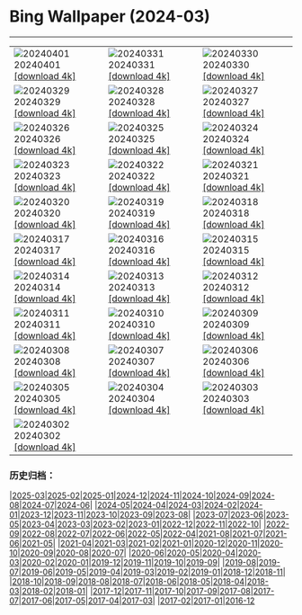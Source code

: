 # Bing Wallpaper (2024-03)
**************

<table><tr><td><img class="wallpaper" src="https://www.bing.com/th?id=OHR.StGeorgiRide_DE-DE6646277481_1920x1080.jpg" alt="20240401"> 20240401 <a class="wallpaper_link" href="https://www.bing.com/th?id=OHR.StGeorgiRide_DE-DE6646277481_UHD.jpg">[download 4k]</a></td><td><img class="wallpaper" src="https://www.bing.com/th?id=OHR.HungarianEggs_DE-DE6470935823_1920x1080.jpg" alt="20240331"> 20240331 <a class="wallpaper_link" href="https://www.bing.com/th?id=OHR.HungarianEggs_DE-DE6470935823_UHD.jpg">[download 4k]</a></td><td><img class="wallpaper" src="https://www.bing.com/th?id=OHR.PalazzoFarnese_DE-DE4941485496_1920x1080.jpg" alt="20240330"> 20240330 <a class="wallpaper_link" href="https://www.bing.com/th?id=OHR.PalazzoFarnese_DE-DE4941485496_UHD.jpg">[download 4k]</a></td></tr><tr><td><img class="wallpaper" src="https://www.bing.com/th?id=OHR.SouthStackLight_DE-DE4463746049_1920x1080.jpg" alt="20240329"> 20240329 <a class="wallpaper_link" href="https://www.bing.com/th?id=OHR.SouthStackLight_DE-DE4463746049_UHD.jpg">[download 4k]</a></td><td><img class="wallpaper" src="https://www.bing.com/th?id=OHR.ShanghaiBlossoms_DE-DE4316919248_1920x1080.jpg" alt="20240328"> 20240328 <a class="wallpaper_link" href="https://www.bing.com/th?id=OHR.ShanghaiBlossoms_DE-DE4316919248_UHD.jpg">[download 4k]</a></td><td><img class="wallpaper" src="https://www.bing.com/th?id=OHR.TeatroColon_DE-DE4190221983_1920x1080.jpg" alt="20240327"> 20240327 <a class="wallpaper_link" href="https://www.bing.com/th?id=OHR.TeatroColon_DE-DE4190221983_UHD.jpg">[download 4k]</a></td></tr><tr><td><img class="wallpaper" src="https://www.bing.com/th?id=OHR.HangRaiVietnam_DE-DE4086995351_1920x1080.jpg" alt="20240326"> 20240326 <a class="wallpaper_link" href="https://www.bing.com/th?id=OHR.HangRaiVietnam_DE-DE4086995351_UHD.jpg">[download 4k]</a></td><td><img class="wallpaper" src="https://www.bing.com/th?id=OHR.ColorfulHoli_DE-DE3992457522_1920x1080.jpg" alt="20240325"> 20240325 <a class="wallpaper_link" href="https://www.bing.com/th?id=OHR.ColorfulHoli_DE-DE3992457522_UHD.jpg">[download 4k]</a></td><td><img class="wallpaper" src="https://www.bing.com/th?id=OHR.ViewFieldsBavaria_DE-DE3928372966_1920x1080.jpg" alt="20240324"> 20240324 <a class="wallpaper_link" href="https://www.bing.com/th?id=OHR.ViewFieldsBavaria_DE-DE3928372966_UHD.jpg">[download 4k]</a></td></tr><tr><td><img class="wallpaper" src="https://www.bing.com/th?id=OHR.AmazonClouds_DE-DE3843150009_1920x1080.jpg" alt="20240323"> 20240323 <a class="wallpaper_link" href="https://www.bing.com/th?id=OHR.AmazonClouds_DE-DE3843150009_UHD.jpg">[download 4k]</a></td><td><img class="wallpaper" src="https://www.bing.com/th?id=OHR.WaikatoWater_DE-DE6943306276_1920x1080.jpg" alt="20240322"> 20240322 <a class="wallpaper_link" href="https://www.bing.com/th?id=OHR.WaikatoWater_DE-DE6943306276_UHD.jpg">[download 4k]</a></td><td><img class="wallpaper" src="https://www.bing.com/th?id=OHR.BwindiNationalForest_DE-DE2856746941_1920x1080.jpg" alt="20240321"> 20240321 <a class="wallpaper_link" href="https://www.bing.com/th?id=OHR.BwindiNationalForest_DE-DE2856746941_UHD.jpg">[download 4k]</a></td></tr><tr><td><img class="wallpaper" src="https://www.bing.com/th?id=OHR.SpringFrog_DE-DE4626076989_1920x1080.jpg" alt="20240320"> 20240320 <a class="wallpaper_link" href="https://www.bing.com/th?id=OHR.SpringFrog_DE-DE4626076989_UHD.jpg">[download 4k]</a></td><td><img class="wallpaper" src="https://www.bing.com/th?id=OHR.SpringCaveDale_DE-DE4412731356_1920x1080.jpg" alt="20240319"> 20240319 <a class="wallpaper_link" href="https://www.bing.com/th?id=OHR.SpringCaveDale_DE-DE4412731356_UHD.jpg">[download 4k]</a></td><td><img class="wallpaper" src="https://www.bing.com/th?id=OHR.ElephantRock_DE-DE1966506205_1920x1080.jpg" alt="20240318"> 20240318 <a class="wallpaper_link" href="https://www.bing.com/th?id=OHR.ElephantRock_DE-DE1966506205_UHD.jpg">[download 4k]</a></td></tr><tr><td><img class="wallpaper" src="https://www.bing.com/th?id=OHR.StFiniansBay_DE-DE5892582387_1920x1080.jpg" alt="20240317"> 20240317 <a class="wallpaper_link" href="https://www.bing.com/th?id=OHR.StFiniansBay_DE-DE5892582387_UHD.jpg">[download 4k]</a></td><td><img class="wallpaper" src="https://www.bing.com/th?id=OHR.BambooPanda_DE-DE5582492401_1920x1080.jpg" alt="20240316"> 20240316 <a class="wallpaper_link" href="https://www.bing.com/th?id=OHR.BambooPanda_DE-DE5582492401_UHD.jpg">[download 4k]</a></td><td><img class="wallpaper" src="https://www.bing.com/th?id=OHR.AvenueLimeTrees_DE-DE2066853614_1920x1080.jpg" alt="20240315"> 20240315 <a class="wallpaper_link" href="https://www.bing.com/th?id=OHR.AvenueLimeTrees_DE-DE2066853614_UHD.jpg">[download 4k]</a></td></tr><tr><td><img class="wallpaper" src="https://www.bing.com/th?id=OHR.AyutthayaTree_DE-DE1912781060_1920x1080.jpg" alt="20240314"> 20240314 <a class="wallpaper_link" href="https://www.bing.com/th?id=OHR.AyutthayaTree_DE-DE1912781060_UHD.jpg">[download 4k]</a></td><td><img class="wallpaper" src="https://www.bing.com/th?id=OHR.MagadiFlamingos_DE-DE1454409448_1920x1080.jpg" alt="20240313"> 20240313 <a class="wallpaper_link" href="https://www.bing.com/th?id=OHR.MagadiFlamingos_DE-DE1454409448_UHD.jpg">[download 4k]</a></td><td><img class="wallpaper" src="https://www.bing.com/th?id=OHR.BryceSnow_DE-DE0166968518_1920x1080.jpg" alt="20240312"> 20240312 <a class="wallpaper_link" href="https://www.bing.com/th?id=OHR.BryceSnow_DE-DE0166968518_UHD.jpg">[download 4k]</a></td></tr><tr><td><img class="wallpaper" src="https://www.bing.com/th?id=OHR.SleepyKoala_DE-DE9658817284_1920x1080.jpg" alt="20240311"> 20240311 <a class="wallpaper_link" href="https://www.bing.com/th?id=OHR.SleepyKoala_DE-DE9658817284_UHD.jpg">[download 4k]</a></td><td><img class="wallpaper" src="https://www.bing.com/th?id=OHR.AstrologicalClock_DE-DE9747364573_1920x1080.jpg" alt="20240310"> 20240310 <a class="wallpaper_link" href="https://www.bing.com/th?id=OHR.AstrologicalClock_DE-DE9747364573_UHD.jpg">[download 4k]</a></td><td><img class="wallpaper" src="https://www.bing.com/th?id=OHR.BistiBlue_DE-DE4146045796_1920x1080.jpg" alt="20240309"> 20240309 <a class="wallpaper_link" href="https://www.bing.com/th?id=OHR.BistiBlue_DE-DE4146045796_UHD.jpg">[download 4k]</a></td></tr><tr><td><img class="wallpaper" src="https://www.bing.com/th?id=OHR.TateLightUp_DE-DE4723592694_1920x1080.jpg" alt="20240308"> 20240308 <a class="wallpaper_link" href="https://www.bing.com/th?id=OHR.TateLightUp_DE-DE4723592694_UHD.jpg">[download 4k]</a></td><td><img class="wallpaper" src="https://www.bing.com/th?id=OHR.TarragonaSpain_DE-DE8015147907_1920x1080.jpg" alt="20240307"> 20240307 <a class="wallpaper_link" href="https://www.bing.com/th?id=OHR.TarragonaSpain_DE-DE8015147907_UHD.jpg">[download 4k]</a></td><td><img class="wallpaper" src="https://www.bing.com/th?id=OHR.WahclellaFalls_DE-DE6758659326_1920x1080.jpg" alt="20240306"> 20240306 <a class="wallpaper_link" href="https://www.bing.com/th?id=OHR.WahclellaFalls_DE-DE6758659326_UHD.jpg">[download 4k]</a></td></tr><tr><td><img class="wallpaper" src="https://www.bing.com/th?id=OHR.BangkokCircle_DE-DE6353935365_1920x1080.jpg" alt="20240305"> 20240305 <a class="wallpaper_link" href="https://www.bing.com/th?id=OHR.BangkokCircle_DE-DE6353935365_UHD.jpg">[download 4k]</a></td><td><img class="wallpaper" src="https://www.bing.com/th?id=OHR.ArenalCostaRica_DE-DE6048833504_1920x1080.jpg" alt="20240304"> 20240304 <a class="wallpaper_link" href="https://www.bing.com/th?id=OHR.ArenalCostaRica_DE-DE6048833504_UHD.jpg">[download 4k]</a></td><td><img class="wallpaper" src="https://www.bing.com/th?id=OHR.KrugerLeopard_DE-DE5629727103_1920x1080.jpg" alt="20240303"> 20240303 <a class="wallpaper_link" href="https://www.bing.com/th?id=OHR.KrugerLeopard_DE-DE5629727103_UHD.jpg">[download 4k]</a></td></tr><tr><td><img class="wallpaper" src="https://www.bing.com/th?id=OHR.ModicaItaly_DE-DE7624827179_1920x1080.jpg" alt="20240302"> 20240302 <a class="wallpaper_link" href="https://www.bing.com/th?id=OHR.ModicaItaly_DE-DE7624827179_UHD.jpg">[download 4k]</a></td><td></td><td></td></tr></table>

### 历史归档：

|[2025-03](/../2025-03/2025-03.md)|[2025-02](/../2025-02/2025-02.md)|[2025-01](/../2025-01/2025-01.md)|[2024-12](/../2024-12/2024-12.md)|[2024-11](/../2024-11/2024-11.md)|[2024-10](/../2024-10/2024-10.md)|[2024-09](/../2024-09/2024-09.md)|[2024-08](/../2024-08/2024-08.md)|[2024-07](/../2024-07/2024-07.md)|[2024-06](/../2024-06/2024-06.md)|
|[2024-05](/../2024-05/2024-05.md)|[2024-04](/../2024-04/2024-04.md)|[2024-03](/2024-03.md)|[2024-02](/../2024-02/2024-02.md)|[2024-01](/../2024-01/2024-01.md)|[2023-12](/../2023-12/2023-12.md)|[2023-11](/../2023-11/2023-11.md)|[2023-10](/../2023-10/2023-10.md)|[2023-09](/../2023-09/2023-09.md)|[2023-08](/../2023-08/2023-08.md)|
|[2023-07](/../2023-07/2023-07.md)|[2023-06](/../2023-06/2023-06.md)|[2023-05](/../2023-05/2023-05.md)|[2023-04](/../2023-04/2023-04.md)|[2023-03](/../2023-03/2023-03.md)|[2023-02](/../2023-02/2023-02.md)|[2023-01](/../2023-01/2023-01.md)|[2022-12](/../2022-12/2022-12.md)|[2022-11](/../2022-11/2022-11.md)|[2022-10](/../2022-10/2022-10.md)|
|[2022-09](/../2022-09/2022-09.md)|[2022-08](/../2022-08/2022-08.md)|[2022-07](/../2022-07/2022-07.md)|[2022-06](/../2022-06/2022-06.md)|[2022-05](/../2022-05/2022-05.md)|[2022-04](/../2022-04/2022-04.md)|[2021-08](/../2021-08/2021-08.md)|[2021-07](/../2021-07/2021-07.md)|[2021-06](/../2021-06/2021-06.md)|[2021-05](/../2021-05/2021-05.md)|
|[2021-04](/../2021-04/2021-04.md)|[2021-03](/../2021-03/2021-03.md)|[2021-02](/../2021-02/2021-02.md)|[2021-01](/../2021-01/2021-01.md)|[2020-12](/../2020-12/2020-12.md)|[2020-11](/../2020-11/2020-11.md)|[2020-10](/../2020-10/2020-10.md)|[2020-09](/../2020-09/2020-09.md)|[2020-08](/../2020-08/2020-08.md)|[2020-07](/../2020-07/2020-07.md)|
|[2020-06](/../2020-06/2020-06.md)|[2020-05](/../2020-05/2020-05.md)|[2020-04](/../2020-04/2020-04.md)|[2020-03](/../2020-03/2020-03.md)|[2020-02](/../2020-02/2020-02.md)|[2020-01](/../2020-01/2020-01.md)|[2019-12](/../2019-12/2019-12.md)|[2019-11](/../2019-11/2019-11.md)|[2019-10](/../2019-10/2019-10.md)|[2019-09](/../2019-09/2019-09.md)|
|[2019-08](/../2019-08/2019-08.md)|[2019-07](/../2019-07/2019-07.md)|[2019-06](/../2019-06/2019-06.md)|[2019-05](/../2019-05/2019-05.md)|[2019-04](/../2019-04/2019-04.md)|[2019-03](/../2019-03/2019-03.md)|[2019-02](/../2019-02/2019-02.md)|[2019-01](/../2019-01/2019-01.md)|[2018-12](/../2018-12/2018-12.md)|[2018-11](/../2018-11/2018-11.md)|
|[2018-10](/../2018-10/2018-10.md)|[2018-09](/../2018-09/2018-09.md)|[2018-08](/../2018-08/2018-08.md)|[2018-07](/../2018-07/2018-07.md)|[2018-06](/../2018-06/2018-06.md)|[2018-05](/../2018-05/2018-05.md)|[2018-04](/../2018-04/2018-04.md)|[2018-03](/../2018-03/2018-03.md)|[2018-02](/../2018-02/2018-02.md)|[2018-01](/../2018-01/2018-01.md)|
|[2017-12](/../2017-12/2017-12.md)|[2017-11](/../2017-11/2017-11.md)|[2017-10](/../2017-10/2017-10.md)|[2017-09](/../2017-09/2017-09.md)|[2017-08](/../2017-08/2017-08.md)|[2017-07](/../2017-07/2017-07.md)|[2017-06](/../2017-06/2017-06.md)|[2017-05](/../2017-05/2017-05.md)|[2017-04](/../2017-04/2017-04.md)|[2017-03](/../2017-03/2017-03.md)|
|[2017-02](/../2017-02/2017-02.md)|[2017-01](/../2017-01/2017-01.md)|[2016-12](/../2016-12/2016-12.md)